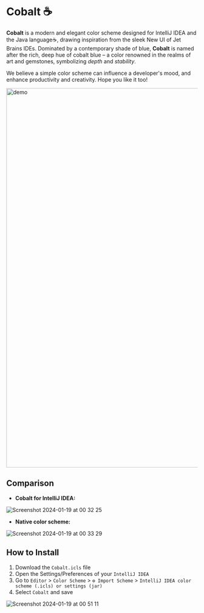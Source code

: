 # Cobalt ☕️

**Cobalt** is a modern and elegant color scheme designed for IntelliJ IDEA and the Java language☕️, drawing inspiration from the sleek New UI of Jet Brains IDEs. Dominated by a contemporary shade of blue, **Cobalt** is named after the rich, deep hue of cobalt blue – a color renowned in the realms of art and gemstones, symbolizing *depth* and *stability*.

We believe a simple color scheme can influence a developer's mood, and enhance productivity and creativity. Hope you like it too!

<img width="997" alt="demo" src="https://github.com/Wilson-ZheLin/Cobalt/assets/145169519/cabdb25f-278c-41c7-ac20-aad27a6b1a88">

Comparison
----------

* **Cobalt for IntelliJ IDEA:**

![Screenshot 2024-01-19 at 00 32 25](https://github.com/Wilson-ZheLin/Cobalt/assets/145169519/a486dd3c-e8cd-41d4-8a34-27f2709fe8d3)


* **Native color scheme:**

![Screenshot 2024-01-19 at 00 33 29](https://github.com/Wilson-ZheLin/Cobalt/assets/145169519/07cf90a0-9491-482b-a9e7-e232ab5c2d2c)


How to Install
--------------
1. Download the `Cobalt.icls` file
2. Open the Settings/Preferences of your `IntelliJ IDEA`
3. Go to `Editor` > `Color Scheme` > `⚙ Import Scheme` > `IntelliJ IDEA color scheme (.icls) or settings (jar)`
4. Select `Cobalt` and save

![Screenshot 2024-01-19 at 00 51 11](https://github.com/Wilson-ZheLin/Cobalt/assets/145169519/8968d56a-d527-43f1-8bee-f09da53727de)
